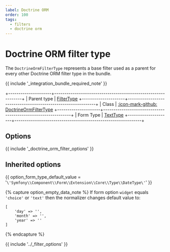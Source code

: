```yaml
---
label: Doctrine ORM
order: 100
tags:
  - filters
  - doctrine orm
---
```


# Doctrine ORM filter type

The `DoctrineOrmFilterType` represents a base filter used as a parent for every other Doctrine ORM filter type in the bundle.

{{ include '_integration_bundle_required_note' }}

+---------------------+--------------------------------------------------------------+
| Parent type         | [FilterType](../filter)
+---------------------+--------------------------------------------------------------+
| Class               | [:icon-mark-github: DoctrineOrmFilterType](https://github.com/Kreyu/data-table-bundle/blob/main/src/Bridge/Doctrine/Orm/Filter/Type/DoctrineOrmFilterType.php)
+---------------------+--------------------------------------------------------------+
| Form Type           | [TextType](https://symfony.com/doc/current/reference/forms/types/text.html)
+---------------------+--------------------------------------------------------------+

## Options

{{ include '_doctrine_orm_filter_options' }}

## Inherited options

{{ option_form_type_default_value = '`\'Symfony\\Component\\Form\\Extension\\Core\\Type\\DateType\'`' }}

{% capture option_empty_data_note %}
If form option `widget` equals `'choice'` or `'text'` then the normalizer changes default value to:
```
[
    'day' => '', 
    'month' => '', 
    'year' => ''
]
```
{% endcapture %}

{{ include '../_filter_options' }}
